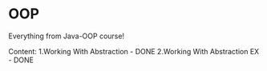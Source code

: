 # OOP
Everything from Java-OOP course!

Content:
1.Working With Abstraction - DONE
2.Working With Abstraction EX - DONE
